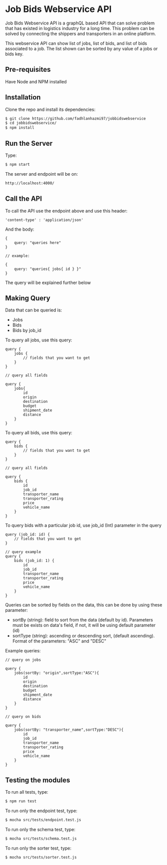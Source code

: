 Job Bids Webservice API
===============
Job Bids Webservice API is a graphQL based API that can solve problem that has existed in logistics industry for a long time. This problem can be solved by connecting the shippers and transporters in an online platform.

This webservice API can show list of jobs, list of bids, and list of bids associated to a job. The list shown can be sorted by any value of a jobs or bids key.

Pre-requisites
--------------
Have Node and NPM installed

Installation
--------------
Clone the repo and install its dependencies:
```sh
$ git clone https://github.com/fadhlanhazmi97/jobbidswebservice
$ cd jobbidswebservice/
$ npm install
``` 

Run the Server
---------------
Type:
```sh
$ npm start
```

The server and endpoint will be on:
```sh
http://localhost:4000/
```


Call the API
---------------
To call the API use the endpoint above and use this header:
```
'content-type' : 'application/json'
```
And the body:
```
{
    query: "queries here"
}

// example:

{
    query: "queries{ jobs{ id } }"
}
```
The query will be explained further below

Making Query
---------------
Data that can be queried is:
- Jobs
- Bids
- Bids by job_id

To query all jobs, use this query:
```
query {
    jobs {
        // fields that you want to get
    }
}

// query all fields

query {
    jobs{
        id
        origin
        destination
        budget
        shipment_date
        distance
    }
}
```
To query all bids, use this query:
```
query {
    bids {
        // fields that you want to get
    }
}

// query all fields

query {
    bids {
        id
        job_id
        transporter_name
        transporter_rating
        price
        vehicle_name
    }
}
```
To query bids with a particular job id, use job_id (Int) parameter in the query
```
query (job_id: id) {
    // fields that you want to get
}

// query example
query {
    bids (job_id: 1) {
        id
        job_id
        transporter_name
        transporter_rating
        price
        vehicle_name
    }
}
```

Queries can be sorted by fields on the data, this can be done by using these parameter:
- sortBy (string): field to sort from the data (default by id). Parameters must be exists on data's field, if not, it will be using default parameter (id)
- sortType (string): ascending or descending sort, (default ascending). Format of the parameters: "ASC" and "DESC"

Example queries:
```
// query on jobs

query {
    jobs(sortBy: "origin",sortType:"ASC"){
        id
        origin
        destination
        budget
        shipment_date
        distance
    }
}

// query on bids

query {
    jobs(sortBy: "transporter_name",sortType:"DESC"){
        id
        job_id
        transporter_name
        transporter_rating
        price
        vehicle_name
    }
}
```
Testing the modules
---------------
To run all tests, type:
```sh
$ npm run test
```

To run only the endpoint test, type:
```sh
$ mocha src/tests/endpoint.test.js
```

To run only the schema test, type:
```sh
$ mocha src/tests/schema.test.js
```

To run only the sorter test, type:
```sh
$ mocha src/tests/sorter.test.js
```